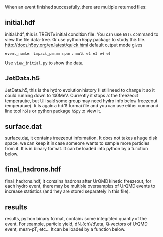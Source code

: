 
When an event finished successfully, there are multiple returned files:

## initial.hdf
initial.hdf, this is TRENTo initial condition file. You can use `h5ls` command to view the file data-tree. 
Or use python h5py package to study this file. 
	http://docs.h5py.org/en/latest/quick.html
default output mode gives

```event_number impact_param npart mult e2 e3 e4 e5```

Use `view_initial.py` to show the data.

## JetData.h5
JetData.h5, this is the hydro evolution history (I still need to change it so it could running down to 140MeV. 
Currently it stops at the freezeout temperautre, but Uli said some group may need hydro info below freezeout temperature). 
It is again a hdf5 format file and you can use either command line tool `h5ls` or python package `h5py` to view it.

## surface.dat
surface.dat, it contains freezeout information. It does not takes a huge disk space, we can keep it in case 
someone wants to sample more particles from it. It is in binary format. It can be loaded into python by a function below.

## final_hadrons.hdf
final_hadrons.hdf, it contains hadrons after UrQMD kinetic freezeout, for each hydro event, there may be 
multiple oversamples of UrQMD events to increase statistics (and they are stored separately in this file).

## results
results, python binary format, contains some integrated quantiy of the event. For example, particle yield, 
dN_{ch}/d\eta, Q-vectors of UrQMD event, mean-pT, etc... It can be loaded by a function below.

